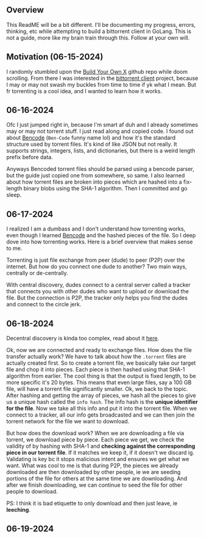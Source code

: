 ## Overview
This ReadME will be a bit different. I'll be documenting my progress, errors, thinking, etc while attempting to build a bittorrent client in GoLang. This is not a guide, more like my brain train through this. Follow at your own will.

## Motivation (06-15-2024)
I randomly stumbled upon the [Build Your Own X](https://github.com/codecrafters-io/build-your-own-x) github repo while doom scrolling. From there I was interested in the [bittorrent client](https://blog.jse.li/posts/torrent/) project, because I may or may not swash my buckles from time to time if yk what I mean. But fr torrenting is a cool idea, and I wanted to learn how it works.

## 06-16-2024
Ofc I just jumped right in, because I'm smart af duh and I already sometimes may or may not torrent stuff. I just read along and copied code. I found out about [Bencode](https://en.wikipedia.org/wiki/Bencode) (`Ben-Code` funny name lol) and how it's the standard structure used by torrent files. It's kind of like JSON but not really. It supports strings, integers, lists, and dictionaries, but there is a weird length prefix before data.

Anyways Bencoded torrent files should be parsed using a bencode parser, but the guide just copied one from somewhere, so same. I also learned about how torrent files are broken into pieces which are hashed into a fix-length binary blobs using the SHA-1 algorithm. Then I committed and go sleep. 

## 06-17-2024
I realized I am a dumbass and I don't understand how torrenting works, even though I learned [Bencode](https://en.wikipedia.org/wiki/Bencode) and the hashed pieces of the file. So I deep dove into how torrenting works. Here is a brief overview that makes sense to me.

Torrenting is just file exchange from peer (dude) to peer (P2P) over the internet. But how do you connect one dude to another? Two main ways, centrally or de-centrally. 

With central discovery, dudes connect to a central server called a tracker that connects you with other dudes who want to upload or download the file. But the connection is P2P, the tracker only helps you find the dudes and connect to the circle jerk.

## 06-18-2024
Decentral discovery is kinda too complex, read about it [here](https://www.pilot.co.za/blog/utorrent-s-dht-explained-understanding-the-power/#:~:text=A%20DHT%20is%20essentially%20a,use%20is%20down%20or%20unavailable.).

Ok, now we are connected and ready to exchange files. How does the file transfer actually work? We have to talk about how the `.torrent` files are actually created first. So to create a torrent file, we basically take our target file and chop it into pieces. Each piece is then hashed using that SHA-1 algorithm from earlier. The cool thing is that the output is fixed length, to be more specific it's 20 bytes. This means that even large files, say a 100 GB file, will have a torrent file significantly smaller. Ok, we back to the topic. After hashing and getting the array of pieces, we hash all the pieces to give us a unique hash called the `info hash`. The info hash is the **unique identifier for the file**. Now we take all this info and put it into the torrent file. When we connect to a tracker, all our info gets broadcasted and we can then join the torrent network for the file we want to download.

But how does the download work? When we are downloading a file via torrent, we download piece by piece. Each piece we get, we check the validity of by hashing with SHA-1 and **checking against the corresponding piece in our torrent file**. If it matches we keep it, if it doesn't we discard ig. Validating is key bc it stops malicious intent and ensures we get what we want. What was cool to me is that during P2P, the pieces we already downloaded are then downloaded by other people, ie we are seeding portions of the file for others at the same time we are downloading. And after we finish downloading, we can continue to seed the file for other people to download. 

PS: I think it is bad etiquette to only download and then just leave, ie **leeching**.

## 06-19-2024